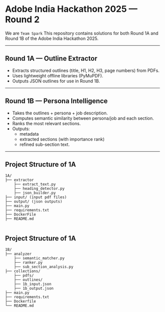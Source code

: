# Adobe India Hackathon 2025 — Round 2

We are `Team Spark`
This repository contains solutions for both Round 1A and Round 1B of the Adobe India Hackathon 2025.

---

## Round 1A — Outline Extractor
- Extracts structured outlines (title, H1, H2, H3, page numbers) from PDFs.
- Uses lightweight offline libraries (PyMuPDF).
- Outputs JSON outlines for use in Round 1B.

---

## Round 1B — Persona Intelligence
- Takes the outlines + persona + job description.
- Computes semantic similarity between persona/job and each section.
- Ranks the most relevant sections.
- Outputs:
  - metadata
  - extracted sections (with importance rank)
  - refined sub-section text.

---

## Project Structure of 1A
```plaintext
1A/
├── extractor
    ├── extract_text.py
    ├── heading_detector.py
    ├── json_builder.py
├── input/ (input pdf files)
├── output/ (json outputs)
├── main.py
├── requirements.txt
├── DockerFile
├── README.md


```
## Project Structure of 1A
```plain text
1B/
├── analyzer
    ├── semantic_matcher.py
    ├── ranker.py
    ├── sub_section_analysis.py
├── collections/ 
    ├── pdfs/ 
    ├── outlines/
    ├── 1b_input.json
    ├── 1b_output.json
├── main.py
├── requirements.txt
├── Dockerfile
└── README.md
```